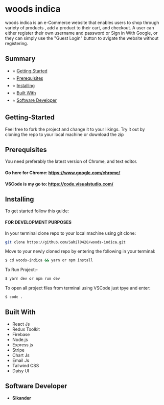 # woods indica

woods indica is an e-Commerce website that enables users to shop through variety of products , add a product to their cart, and checkout. A user can either register their own username and password or Sign in With Google, or they can simply use the "Guest Login" button to avigate the website without registering.

## Summary
- :star: [Getting Started](#getting-started)
- :star: [Prerequisites](#prerequisites)
- :star: [Installing](#installing)
- :star: [Built With](#built-with)
- :star: [Software Developer](#software-developer)


## Getting-Started

Feel free to fork the project and change it to your likings. Try it out by cloning the repo to your local machine or download the zip

## Prerequisites

You need preferably the latest version of Chrome, and text editor.

#### Go here for Chrome: https://www.google.com/chrome/

#### VSCode is my go to: https://code.visualstudio.com/

## Installing

To get started follow this guide:

#### FOR DEVELOPMENT PURPOSES

In your terminal clone repo to your local machine using git clone:

```bash
git clone https://github.com/Sahil0420/woods-indica.git
```

Move to your newly cloned repo by entering the following in your terminal:

```sh
$ cd woods-indica && yarn or npm install
```

To Run Project:-

```sh
$ yarn dev or npm run dev 
```

To open all project files from terminal using VSCode just tpye and enter:

```sh
$ code .
```

## Built With

- React Js
- Redux Toolkit 
- Firebase 
- Node.js
- Express.js
- Stripe
- Chart Js
- Email Js
- Tailwind CSS
- Daisy UI

## Software Developer

- **Sikander**
